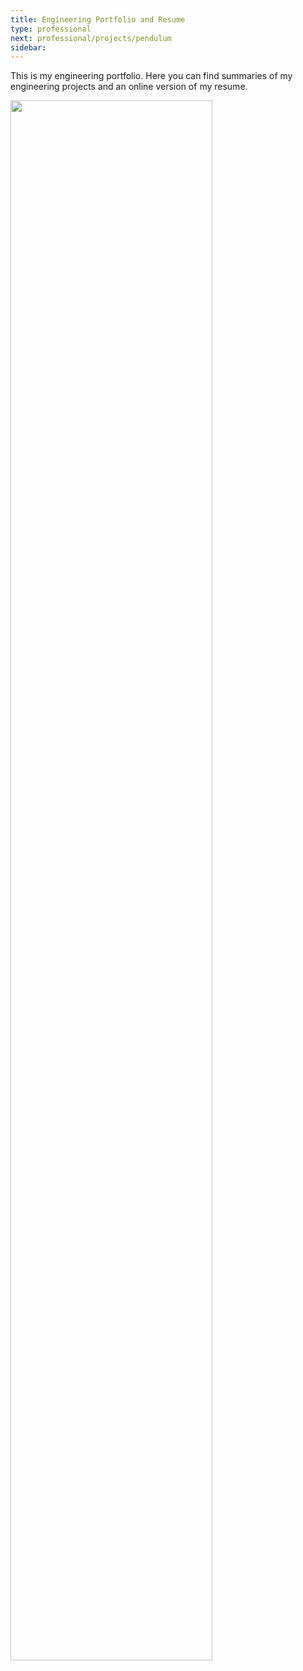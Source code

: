 ```yaml
---
title: Engineering Portfolio and Resume
type: professional
next: professional/projects/pendulum
sidebar:
---
```


This is my engineering portfolio. Here you can find summaries of my engineering projects and an online version of my resume.

<img src="/images/gas-dynamics.png" width=80%>

